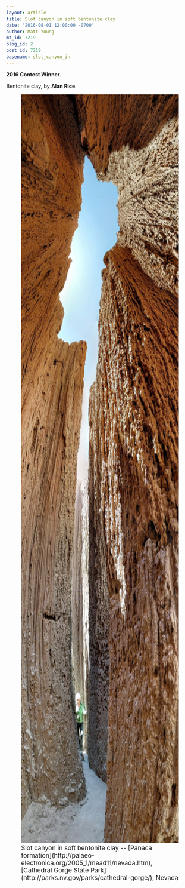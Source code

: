 ```yaml
---
layout: article
title: Slot canyon in soft bentonite clay
date: '2016-08-01 12:00:00 -0700'
author: Matt Young
mt_id: 7219
blog_id: 2
post_id: 7219
basename: slot_canyon_in
---
```

**2016 Contest Winner**.

Bentonite clay, by **Alan Rice**.

<figure>
<img src="/uploads/2016/Rice_A.Bentonite_Clay.jpg" alt="Rice_A.Bentonite_Clay.jpg" width="600" height="2006" />
<figcaption markdown="span">
<big>Slot canyon in soft bentonite clay -- [Panaca formation](http://palaeo-electronica.org/2005_1/mead11/nevada.htm), [Cathedral Gorge State Park](http://parks.nv.gov/parks/cathedral-gorge/), Nevada</big>

</figcaption>
</figure>
